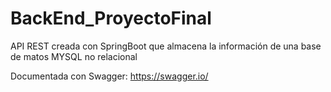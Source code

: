 # BackEnd_ProyectoFinal

API REST creada con SpringBoot que almacena la información de una base de matos MYSQL no relacional

Documentada con Swagger: https://swagger.io/
